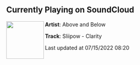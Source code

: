 ## Currently Playing on SoundCloud

[<img align="left" width="100" src="https://i1.sndcdn.com/artworks-1pRdAW6AN3lsxunO-k1hUcA-t500x500.jpg">](https://soundcloud.com/above_the_surface/sliipow-clarity?in=above_the_surface/sets/sliipow-clarity-ep)

**Artist**: Above and Below 

**Track**: Sliipow - Clarity

Last updated at 07/15/2022 08:20
